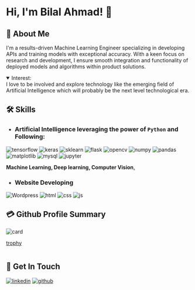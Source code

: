 # Hi, I'm Bilal Ahmad! 👋

## 🚀 About Me
 I'm a results-driven Machine Learning Engineer specializing in developing APIs and training models with exceptional accuracy. With a keen focus on research and development, I ensure smooth integration and functionality of deployed models and algorithms within product solutions.
<details open>
  <summary>Interest:</summary>
   I love to be involved and explore technology like the emerging field of Artificial Intelligence which will probably be the next level technological era.
</details>


## 🛠 Skills

- ### Artificial Intelligence leveraging the power of `Python` and Following:

![tensorflow](https://img.shields.io/badge/TensorFlow-FF6F00?style=for-the-badge&logo=tensorflow&logoColor=white)
![keras](https://img.shields.io/badge/Keras-FF0000?style=for-the-badge&logo=keras&logoColor=white)
![sklearn](https://img.shields.io/badge/scikit_learn-F7931E?style=for-the-badge&logo=scikit-learn&logoColor=white)
![flask](https://img.shields.io/badge/Flask-000000?style=for-the-badge&logo=flask&logoColor=white)
![opencv](https://img.shields.io/badge/OpenCV-27338e?style=for-the-badge&logo=OpenCV&logoColor=white)
![numpy](https://img.shields.io/badge/Numpy-777BB4?style=for-the-badge&logo=numpy&logoColor=white)
![pandas](https://img.shields.io/badge/Pandas-2C2D72?style=for-the-badge&logo=pandas&logoColor=white)
![matplotlib](https://img.shields.io/badge/Plotly-239120?style=for-the-badge&logo=plotly&logoColor=white)
![mysql](https://img.shields.io/badge/MySQL-005C84?style=for-the-badge&logo=mysql&logoColor=white)
![jupyter](https://img.shields.io/badge/Jupyter-F37626.svg?&style=for-the-badge&logo=Jupyter&logoColor=white) 

**Machine Learning, Deep learning, Computer Vision**[.](https://github.com/alexandresanlim/Badges4-README.md-Profile)

- ### Website Developing

![Wordpress](https://img.shields.io/badge/Wordpress-21759B?style=for-the-badge&logo=wordpress&logoColor=white)
![html](https://img.shields.io/badge/HTML5-E34F26?style=for-the-badge&logo=html5&logoColor=white)
![css](https://img.shields.io/badge/CSS3-1572B6?style=for-the-badge&logo=css3&logoColor=white)
![js](	https://img.shields.io/badge/JavaScript-323330?style=for-the-badge&logo=javascript&logoColor=F7DF1E)

## 💳 Github Profile Summary 
![card](https://github-profile-summary-cards.vercel.app/api/cards/profile-details?username=bilalahmadai&theme=github)

[trophy](https://github-profile-trophy.vercel.app/?username=bilalahmadai)

![]()


## 🔗 Get In Touch

[![linkedin](https://img.shields.io/badge/linkedin-0A66C2?style=for-the-badge&logo=linkedin&logoColor=white)](https://www.linkedin.com/in/bilalahmad3/)
[![github](https://img.shields.io/badge/github-333333?style=for-the-badge&logo=github&logoColor=white)](https://github.com/bilalansar3)
